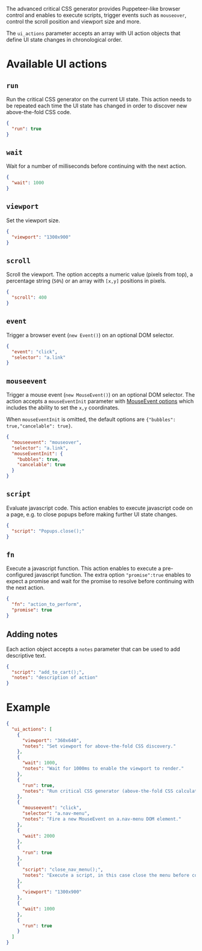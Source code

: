 The advanced critical CSS generator provides Puppeteer-like browser control and enables to execute scripts, trigger events such as `mouseover`, control the scroll position and viewport size and more.

The `ui_actions` parameter accepts an array with UI action objects that define UI state changes in chronological order.

# Available UI actions

## `run`

Run the critical CSS generator on the current UI state. This action needs to be repeated each time the UI state has changed in order to discover new above-the-fold CSS code.

```json
{
  "run": true
}
```

## `wait`

Wait for a number of milliseconds before continuing with the next action.

```json
{
  "wait": 1000
}
```

## `viewport`

Set the viewport size.

```json
{
  "viewport": "1300x900"
}
```

## `scroll`

Scroll the viewport. The option accepts a numeric value (pixels from top), a percentage string (`50%`) or an array with `[x,y]` positions in pixels.

```json
{
  "scroll": 400
}
```

## `event`

Trigger a browser event (`new Event()`) on an optional DOM selector.

```json
{
  "event": "click",
  "selector": "a.link"
}
```

## `mouseevent`

Trigger a mouse event (`new MouseEvent()`) on an optional DOM selector. The action accepts a `mouseEventInit` parameter with [MouseEvent options](https://developer.mozilla.org/en-US/docs/Web/API/MouseEvent/MouseEvent) which includes the ability to set the `x,y` coordinates.

When `mouseEventInit` is omitted, the default options are `{"bubbles": true,"cancelable": true}`.

```json
{
  "mouseevent": "mouseover",
  "selector": "a.link",
  "mouseEventInit": {
    "bubbles": true,
    "cancelable": true
  }
}
```

## `script`

Evaluate javascript code. This action enables to execute javascript code on a page, e.g. to close popups before making further UI state changes.

```json
{
  "script": "Popups.close();"
}
```

## `fn`

Execute a javascript function. This action enables to execute a pre-configured javascript function. The extra option `"promise":true` enables to expect a promise and wait for the promise to resolve before continuing with the next action.

```json
{
  "fn": "action_to_perform",
  "promise": true
}
```

## Adding notes

Each action object accepts a `notes` parameter that can be used to add descriptive text.

```json
{
  "script": "add_to_cart();",
  "notes": "description of action"
}
```

# Example

```json
{
  "ui_actions": [
    {
      "viewport": "360x640",
      "notes": "Set viewport for above-the-fold CSS discovery."
    },
    {
      "wait": 1000,
      "notes": "Wait for 1000ms to enable the viewport to render."
    },
    {
      "run": true,
      "notes": "Run critical CSS generator (above-the-fold CSS calculation)"
    },
    {
      "mouseevent": "click",
      "selector": "a.nav-menu",
      "notes": "Fire a new MouseEvent on a.nav-menu DOM element."
    },
    {
      "wait": 2000
    },
    {
      "run": true
    },
    {
      "script": "close_nav_menu();",
      "notes": "Execute a script, in this case close the menu before continuing with the next viewport."
    },
    {
      "viewport": "1300x900"
    },
    {
      "wait": 1000
    },
    {
      "run": true
    }
  ]
}
```